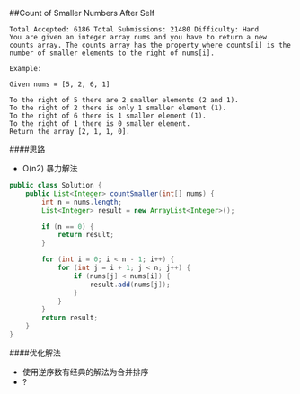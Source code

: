 ##Count of Smaller Numbers After Self

	Total Accepted: 6186 Total Submissions: 21480 Difficulty: Hard
	You are given an integer array nums and you have to return a new counts array. The counts array has the property where counts[i] is the number of smaller elements to the right of nums[i].

	Example:

	Given nums = [5, 2, 6, 1]

	To the right of 5 there are 2 smaller elements (2 and 1).
	To the right of 2 there is only 1 smaller element (1).
	To the right of 6 there is 1 smaller element (1).
	To the right of 1 there is 0 smaller element.
	Return the array [2, 1, 1, 0].

####思路
- O(n2) 暴力解法

```java
public class Solution {
    public List<Integer> countSmaller(int[] nums) {
        int n = nums.length;
        List<Integer> result = new ArrayList<Integer>();

        if (n == 0) {
            return result;
        }

        for (int i = 0; i < n - 1; i++) {
            for (int j = i + 1; j < n; j++) {
                if (nums[j] < nums[i]) {
                    result.add(nums[j]);
                }
            }
        }
        return result;
    }
}
```

####优化解法
- 使用逆序数有经典的解法为合并排序
- ?
